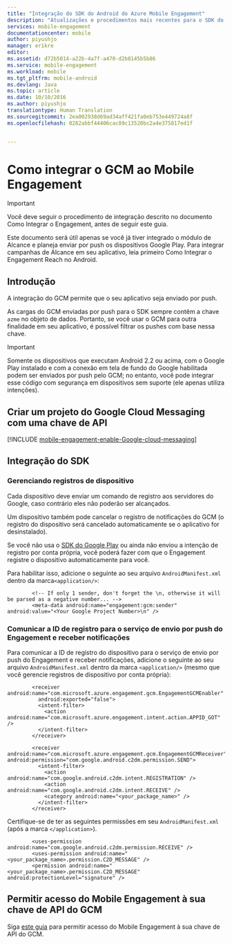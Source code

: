 ```yaml
---
title: "Integração do SDK do Android do Azure Mobile Engagement"
description: "Atualizações e procedimentos mais recentes para o SDK do Android do Azure Mobile Engagement"
services: mobile-engagement
documentationcenter: mobile
author: piyushjo
manager: erikre
editor: 
ms.assetid: d72b5014-a22b-4a7f-a470-d2b8145b5b86
ms.service: mobile-engagement
ms.workload: mobile
ms.tgt_pltfrm: mobile-android
ms.devlang: Java
ms.topic: article
ms.date: 10/10/2016
ms.author: piyushjo
translationtype: Human Translation
ms.sourcegitcommit: 2ea002938d69ad34aff421fa0eb753e449724a8f
ms.openlocfilehash: 0282abbf44406cac89c13520bc2a4e375817ed1f


---
```

# <a name="how-to-integrate-gcm-with-mobile-engagement"></a>Como integrar o GCM ao Mobile Engagement
> [!IMPORTANT]
> Você deve seguir o procedimento de integração descrito no documento Como Integrar o Engagement, antes de seguir este guia.
> 
> Este documento será útil apenas se você já tiver integrado o módulo de Alcance e planeja enviar por push os dispositivos Google Play. Para integrar campanhas de Alcance em seu aplicativo, leia primeiro Como Integrar o Engagement Reach no Android.
> 
> 

## <a name="introduction"></a>Introdução
A integração do GCM permite que o seu aplicativo seja enviado por push.

As cargas do GCM enviadas por push para o SDK sempre contêm a chave `azme` no objeto de dados. Portanto, se você usar o GCM para outra finalidade em seu aplicativo, é possível filtrar os pushes com base nessa chave.

> [!IMPORTANT]
> Somente os dispositivos que executam Android 2.2 ou acima, com o Google Play instalado e com a conexão em tela de fundo do Google habilitada podem ser enviados por push pelo GCM; no entanto, você pode integrar esse código com segurança em dispositivos sem suporte (ele apenas utiliza intenções).
> 
> 

## <a name="create-a-google-cloud-messaging-project-with-api-key"></a>Criar um projeto do Google Cloud Messaging com uma chave de API
[!INCLUDE [mobile-engagement-enable-Google-cloud-messaging](../../includes/mobile-engagement-enable-google-cloud-messaging.md)]

## <a name="sdk-integration"></a>Integração do SDK
### <a name="managing-device-registrations"></a>Gerenciando registros de dispositivo
Cada dispositivo deve enviar um comando de registro aos servidores do Google, caso contrário eles não poderão ser alcançados.

Um dispositivo também pode cancelar o registro de notificações do GCM (o registro do dispositivo será cancelado automaticamente se o aplicativo for desinstalado).

Se você não usa o [SDK do Google Play] ou ainda não enviou a intenção de registro por conta própria, você poderá fazer com que o Engagement registre o dispositivo automaticamente para você.

Para habilitar isso, adicione o seguinte ao seu arquivo `AndroidManifest.xml` dentro da marca`<application/>`:

            <!-- If only 1 sender, don't forget the \n, otherwise it will be parsed as a negative number... -->
            <meta-data android:name="engagement:gcm:sender" android:value="<Your Google Project Number>\n" />

### <a name="communicate-registration-id-to-the-engagement-push-service-and-receive-notifications"></a>Comunicar a ID de registro para o serviço de envio por push do Engagement e receber notificações
Para comunicar a ID de registro do dispositivo para o serviço de envio por push do Engagement e receber notificações, adicione o seguinte ao seu arquivo `AndroidManifest.xml` dentro da marca `<application/>` (mesmo que você gerencie registros de dispositivo por conta própria):

            <receiver android:name="com.microsoft.azure.engagement.gcm.EngagementGCMEnabler"
              android:exported="false">
              <intent-filter>
                <action android:name="com.microsoft.azure.engagement.intent.action.APPID_GOT" />
              </intent-filter>
            </receiver>

            <receiver android:name="com.microsoft.azure.engagement.gcm.EngagementGCMReceiver" android:permission="com.google.android.c2dm.permission.SEND">
              <intent-filter>
                <action android:name="com.google.android.c2dm.intent.REGISTRATION" />
                <action android:name="com.google.android.c2dm.intent.RECEIVE" />
                <category android:name="<your_package_name>" />
              </intent-filter>
            </receiver>

Certifique-se de ter as seguintes permissões em seu `AndroidManifest.xml` (após a marca `</application>`).

            <uses-permission android:name="com.google.android.c2dm.permission.RECEIVE" />
            <uses-permission android:name="<your_package_name>.permission.C2D_MESSAGE" />
            <permission android:name="<your_package_name>.permission.C2D_MESSAGE" android:protectionLevel="signature" />

## <a name="grant-mobile-engagement-access-to-your-gcm-api-key"></a>Permitir acesso do Mobile Engagement à sua chave de API do GCM
Siga [este guia](mobile-engagement-android-get-started.md#grant-mobile-engagement-access-to-your-gcm-api-key) para permitir acesso do Mobile Engagement à sua chave de API do GCM.

[SDK do Google Play]:https://developers.google.com/cloud-messaging/android/start



<!--HONumber=Nov16_HO3-->


